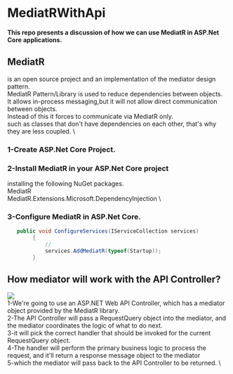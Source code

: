 # MediatRWithApi
**This repo presents a discussion of how we can use MediatR in ASP.Net Core applications.** 

## MediatR
is an open source project and an implementation of the mediator design pattern. \
MediatR Pattern/Library is used to reduce dependencies between objects.\
It allows in-process messaging,but it will not allow direct communication between objects. \
Instead of this it forces to communicate via MediatR only. \
such as classes that don't have dependencies on each other, that's why they are less coupled. \


### 1-Create ASP.Net Core Project.
### 2-Install MediatR in your ASP.Net Core project
installing the following NuGet packages. \
MediatR \
MediatR.Extensions.Microsoft.DependencyInjection \
### 3-Configure MediatR in ASP.Net Core.
```c#
   public void ConfigureServices(IServiceCollection services)
        {
            //
            services.AddMediatR(typeof(Startup));
        }
```
## How mediator will work with the API Controller?
<img src="https://user-images.githubusercontent.com/18700494/109400136-aa366180-794f-11eb-9ce8-51ca5abe6c77.png" /> \
1-We're going to use an ASP.NET Web API Controller, which has a mediator object provided by the MediatR library.  \
2-The API Controller will pass a RequestQuery object into the mediator, and the mediator coordinates the logic of what to do next.  \
3-it will pick the correct handler that should be invoked for the current RequestQuery object.  \
4-The handler will perform the primary business logic to process the request, and it'll return a response message object to the mediator  \
5-which the mediator will pass back to the API Controller to be returned.  \

